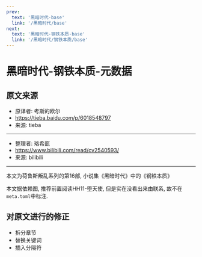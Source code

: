 ```yaml
---
prev:
  text: '黑暗时代-base'
  link: '/黑暗时代/base'
next:
  text: '黑暗时代-钢铁本质-base'
  link: '/黑暗时代/钢铁本质/base'
---
```


# 黑暗时代-钢铁本质-元数据

## 原文来源

+ 原译者: 考斯的欧尔
+ <https://tieba.baidu.com/p/6018548797>
+ 来源: tieba

--------

+ 整理者: 珞希瓿
+ <https://www.bilibili.com/read/cv2540593/>
+ 来源: bilibili

--------

本文为荷鲁斯叛乱系列的第16部, 小说集《黑暗时代》中的《钢铁本质》

本文据依赖图, 推荐前置阅读HH11-堕天使, 但是实在没看出来由联系, 故不在`meta.toml`中标注.

## 对原文进行的修正

+ 拆分章节
+ 替换关键词
+ 插入分隔符

